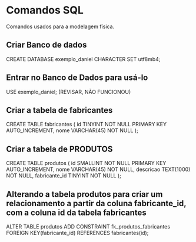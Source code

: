 # Comandos SQL

Comandos usados para a modelagem física.

## Criar Banco de dados

CREATE DATABASE exemplo_daniel CHARACTER SET utf8mb4;

## Entrar no Banco de Dados para usá-lo

USE exemplo_daniel; (REVISAR, NÃO FUNCIONOU)

## Criar a tabela de fabricantes 
 
CREATE TABLE fabricantes (
    id TINYINT NOT NULL PRIMARY KEY AUTO_INCREMENT, 
    nome VARCHAR(45) NOT NULL
);

## Criar a tabela de PRODUTOS

CREATE TABLE produtos (
    id SMALLINT NOT NULL PRIMARY KEY AUTO_INCREMENT, 
    nome VARCHAR(45) NOT NULL,
    descricao TEXT(1000) NOT NULL,
    fabricante_id TINYINT NOT NULL
);


## Alterando a tabela produtos para criar um relacionamento a partir da coluna fabricante_id, com a coluna id da tabela fabricantes 

ALTER TABLE produtos
    ADD CONSTRAINT fk_produtos_fabricantes
    FOREIGN KEY(fabricante_id) REFERENCES fabricantes(id);
